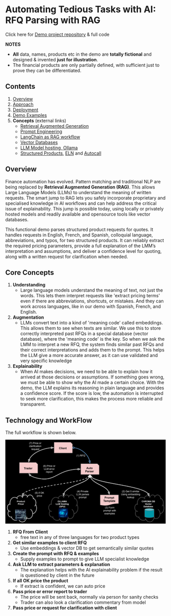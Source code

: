 # Automating Tedious Tasks with AI: RFQ Parsing with RAG

Click here for [Demo project repository](https://github.com/parrisma/rfq-rag/) & full code

**NOTES**
* **All** data, names, products etc in the demo are **totally fictional** and designed & invented **just for illustration**.
* The financial products are only partially defined, with sufficient just to prove they can be differentiated.

## Contents

1. [Overview](#overview)
1. [Approach](./main)
1. [Deployment](./deployment)
1. [Demo Examples](./demo)
1. **Concepts** (external links)
   - [Retrieval Augmented Generation](https://www.google.com/url?sa=E&source=gmail&q=https://www.deeplearning.ai/short-courses/building-systems-with-chatgpt/)
   - [Prompt Engineering](https://www.google.com/url?sa=E&source=gmail&q=https://platform.openai.com/docs/guides/prompt-engineering)
   - [LangChain as RAG workflow](https://www.google.com/search?q=https://python.langchain.com/docs/get_started/introduction.html)
   - [Vector Databases](https://www.google.com/url?sa=E&source=gmail&q=https://www.pinecone.io/learn/vector-database/)
   - [LLM Model hosting, Ollama](https://ollama.com/)
   - [Structured Products](https://www.investopedia.com/articles/optioninvestor/07/structured_products.asp), [ELN](https://www.investopedia.com/terms/e/equity-linkednote.asp) and [Autocall](./autocall.md)

## Overview

Finance automation has evolved. Pattern matching and traditional NLP are being replaced by **Retrieval Augmented Generation (RAG)**. This allows Large Language Models (LLMs) to understand the meaning of written requests. The smart jump to RAG lets you safely incorporate proprietary and specialised knowledge in AI workflows and can help address the critical issue of explainability. This jump is possible today, using locally or privately hosted models and readily available and opensource tools like vector databases.

This functional demo parses structured product requests for quotes. It handles requests in English, French, and Spanish, colloquial language, abbreviations, and typos, for two structured products. It can reliably extract the required pricing parameters, provide a full explanation of the LMM’s interpretation and assumptions, and deliver a confidence level for quoting, along with a written request for clarification when needed.

## Core Concepts

1. **Understanding**
    - Large language models understand the meaning of text, not just the words. This lets them interpret requests like 'extract pricing terms' even if there are abbreviations, shortcuts, or mistakes. And they can work across languages, like in our demo with Spanish, French, and English. 
1. **Augmentation**
    - LLMs convert text into a kind of 'meaning code' called embeddings. This allows them to see when texts are similar. We use this to store correctly interpreted past RFQs in a special database (vector database), where the 'meaning code' is the key. So when we ask the LMM to interpret a new RFQ, the system finds similar past RFQs and their correct interpretations and adds them to the prompt. This helps the LLM give a more accurate answer, as it can use validated and very specific knowledge
1. **Explainability**
    - When AI makes decisions, we need to be able to explain how it arrived at those decisions or assumptions. If something goes wrong, we must be able to show why the AI made a certain choice. With the demo, the LLM explains its reasoning in plain language and provides a confidence score. If the score is low, the automation is interrupted to seek more clarification, this makes the process more reliable and transparent.

## Technology and WorkFlow

The full workflow is shown below.

![Technology and Workflow](./main/rag-full-flow.png)

1. **RFQ From Client**
    * free text in any of three languages for two product types
1. **Get similar examples to client RFQ**
    * Use embeddings & vector DB to get semantically similar quotes
1. **Create the prompt with RFQ & examples**
    * Supply examples to prompt to give LLM specialist knowledge
1. **Ask LLM to extract parameters & explanation**
    * The explanation helps with the AI explainability problem if the result is questioned by client in the future
1. **If all OK price the product**
    * If extract is confident, we can auto price
1. **Pass price or error report to trader**
    * The price will be sent back, normally via person for sanity checks
    * Trader can also look a clarification commentary from model
1. **Pass price or request for clarification with client**
